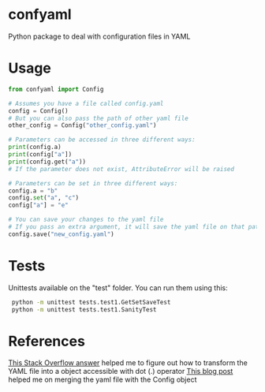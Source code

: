 # confyaml
Python package to deal with configuration files in YAML

# Usage

```python
from confyaml import Config

# Assumes you have a file called config.yaml
config = Config()
# But you can also pass the path of other yaml file
other_config = Config("other_config.yaml")

# Parameters can be accessed in three different ways:
print(config.a)
print(config["a"])
print(config.get("a"))
# If the parameter does not exist, AttributeError will be raised

# Parameters can be set in three different ways:
config.a = "b"
config.set("a", "c")
config["a"] = "e"

# You can save your changes to the yaml file
# If you pass an extra argument, it will save the yaml file on that path
config.save("new_config.yaml")
```

# Tests

Unittests available on the "test" folder. You can run them using this:

```bash
 python -m unittest tests.test1.GetSetSaveTest
 python -m unittest tests.test1.SanityTest
```

# References
[This Stack Overflow answer](https://stackoverflow.com/a/60227528/3363527) helped me to figure
out how to transform the YAML file into a object accessible with dot (.) operator
[This blog post](http://byatool.com/uncategorized/simple-property-merge-for-python-objects/) helped me on merging the yaml file
with the Config object

